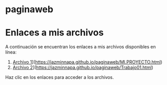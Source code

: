 # paginaweb
# Enlaces a mis archivos

A continuación se encuentran los enlaces a mis archivos disponibles en línea:

1. [Archivo 1]([archivo1)](https://jazminnapa.github.io/paginaweb/MI.PROYECTO.html)
2. [Archivo 2](archivo2)](https://jazminnapa.github.io/paginaweb/Trabajo01.html)

Haz clic en los enlaces para acceder a los archivos.
